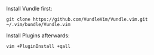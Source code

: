 Install Vundle first:

```
git clone https://github.com/VundleVim/Vundle.vim.git ~/.vim/bundle/Vundle.vim
```

Install Plugins afterwards:

```
vim +PluginInstall +qall
```
